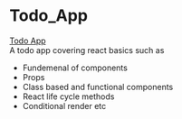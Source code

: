 # Todo_App
<a href="https://from-carpenters.github.io/ToDo_App/">Todo App</a> <br />
A todo app covering react basics such as
<br/>
- Fundemenal of components <br/>
- Props <br/>
- Class based and functional components <br/>
- React life cycle methods <br/>
- Conditional render etc <br/> 

